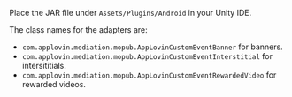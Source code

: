 Place the JAR file under `Assets/Plugins/Android` in your Unity IDE.


The class names for the adapters are:
- `com.applovin.mediation.mopub.AppLovinCustomEventBanner` for banners.
- `com.applovin.mediation.mopub.AppLovinCustomEventInterstitial` for intersititials.
- `com.applovin.mediation.mopub.AppLovinCustomEventRewardedVideo` for rewarded videos.
